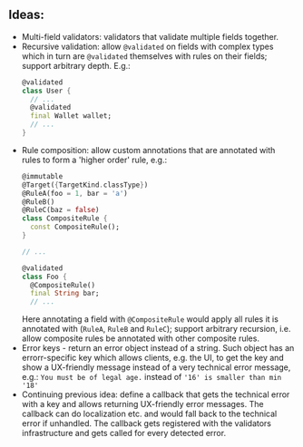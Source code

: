 ## Ideas:

- Multi-field validators: validators that validate multiple fields together.
- Recursive validation: allow `@validated` on fields with complex types which
  in turn are `@validated` themselves with rules on their fields; support
  arbitrary depth. E.g.:
  ```dart
  @validated
  class User {
    // ...
    @validated
    final Wallet wallet;
    // ...
  }
  ```
- Rule composition: allow custom annotations that are annotated with rules
  to form a 'higher order' rule, e.g.:
  ```dart
  @immutable
  @Target({TargetKind.classType})
  @RuleA(foo = 1, bar = 'a')
  @RuleB()
  @RuleC(baz = false)
  class CompositeRule {
    const CompositeRule();
  }

  // ...

  @validated
  class Foo {
    @CompositeRule()
    final String bar;
    // ...
  ```
  Here annotating a field with `@CompositeRule` would apply all rules it is
  annotated with (`RuleA`, `RuleB` and `RuleC`); support arbitrary recursion,
  i.e. allow composite rules be annotated with other composite rules.
- Error keys - return an error object instead of a string. Such object has an
  errorr-specific key which allows clients, e.g. the UI, to get the key and show
  a UX-friendly message instead of a very technical error message, e.g.:
  `You must be of legal age.`
  instead of
  `'16' is smaller than min '18'`
- Continuing previous idea: define a callback that gets the technical error with
  a key and allows returning UX-friendly error messages. The callback can do
  localization etc. and would fall back to the technical error if unhandled. The
  callback gets registered with the validators infrastructure and gets called
  for every detected error.
